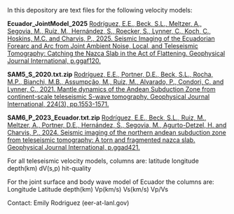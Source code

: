 In this depository are text files for the following velocity models:
 
**Ecuador_JointModel_2025**
[Rodríguez, E.E., Beck, S.L., Meltzer, A., Segovia, M., Ruíz, M., Hernández, S., Roecker, S., Lynner, C., Koch, C., Hoskins, M.C. and Charvis, P., 2025. Seismic Imaging of the Ecuadorian Forearc and Arc from Joint Ambient Noise, Local, and Teleseismic Tomography: Catching the Nazca Slab in the Act of Flattening. Geophysical Journal International, p.ggaf120.](https://doi.org/10.1093/gji/ggaf120)

**SAM5_S_2020.txt.zip**
[Rodríguez, E.E., Portner, D.E., Beck, S.L., Rocha, M.P., Bianchi, M.B., Assumpção, M., Ruiz, M., Alvarado, P., Condori, C. and Lynner, C., 2021. Mantle dynamics of the Andean Subduction Zone from continent-scale teleseismic S-wave tomography. Geophysical Journal International, 224(3), pp.1553-1571.](https://academic.oup.com/gji/article/224/3/1553/5974279)

**SAM6_P_2023_Ecuador.txt.zip**
[Rodríguez, E.E., Beck, S.L., Ruiz, M., Meltzer, A., Portner, D.E., Hernández, S., Segovia, M., Agurto-Detzel, H. and Charvis, P., 2024. Seismic imaging of the northern andean subduction zone from teleseismic tomography: A torn and fragmented nazca slab. Geophysical Journal International, p.ggad421.](https://doi.org/10.1093/gji/ggad421)


For all teleseismic velocity models, columns are:
latitude    longitude    depth(km)        dV(s,p)        hit-quality

For the joint surface and body wave model of Ecuador the columns are:
Longitude  Latitude depth(km)  Vp(km/s)  Vs(km/s)  Vp/Vs


Contact: Emily Rodriguez (eer-at-lanl.gov)
